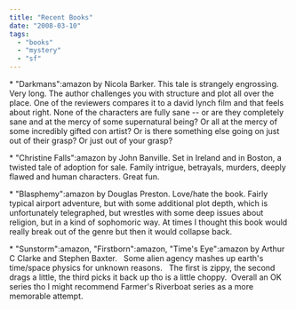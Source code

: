 ```yaml
---
title: "Recent Books"
date: "2008-03-10"
tags: 
  - "books"
  - "mystery"
  - "sf"
---
```


\* "Darkmans":amazon by Nicola Barker. This tale is strangely engrossing. Very long. The author challenges you with structure and plot all over the place. One of the reviewers compares it to a david lynch film and that feels about right. None of the characters are fully sane -- or are they completely sane and at the mercy of some supernatural being? Or all at the mercy of some incredibly gifted con artist? Or is there something else going on just out of their grasp? Or just out of your grasp?

\* "Christine Falls":amazon by John Banville. Set in Ireland and in Boston, a twisted tale of adoption for sale. Family intrigue, betrayals, murders, deeply flawed and human characters. Great fun.

\* "Blasphemy":amazon by Douglas Preston. Love/hate the book. Fairly typical airport adventure, but with some additional plot depth, which is unfortunately telegraphed, but wrestles with some deep issues about religion, but in a kind of sophomoric way. At times I thought this book would really break out of the genre but then it would collapse back.

\* "Sunstorm":amazon, "Firstborn":amazon, "Time's Eye":amazon by Arthur C Clarke and Stephen Baxter.   Some alien agency mashes up earth's time/space physics for unknown reasons.   The first is zippy, the second drags a little, the third picks it back up tho is a little choppy.  Overall an OK series tho I might recommend Farmer's Riverboat series as a more memorable attempt.
